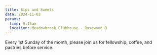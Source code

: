 ```yaml
---
title: Sips and Sweets
date: 2024-11-03
params:
  time: 9:15am
  location: Meadowbrook Clubhouse - Rosewood B
---
```


Every 1st Sunday of the month, please join us for fellowship, coffee, and pastries before service.
